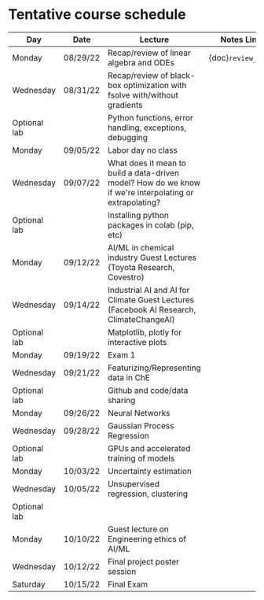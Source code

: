 
# Tentative course schedule

| **Day**      | **Date** | **Lecture**                                                                                              |**Notes Link**  |
|--------------|----------|----------------------------------------------------------------------------------------------------------|---|
| Monday       | 08/29/22 | Recap/review of linear algebra and ODEs                                                                  |  {doc}`review_odes` |
| Wednesday    | 08/31/22 | Recap/review of black-box optimization with fsolve with/without gradients                                |   |
| Optional lab |          | Python functions, error handling, exceptions, debugging                                                  |   |
| Monday       | 09/05/22 | Labor day no class                                                                                       |   |
| Wednesday    | 09/07/22 | What does it mean to build a data-driven model? How do we know if we're interpolating or extrapolating?  |   |
| Optional lab |          | Installing python packages in colab (pip, etc)                                                           |   |
| Monday       | 09/12/22 | AI/ML in chemical industry Guest Lectures (Toyota Research, Covestro)                           |   |
| Wednesday    | 09/14/22 | Industrial AI and AI for Climate Guest Lectures (Facebook AI Research, ClimateChangeAI)       |   |
| Optional lab |          | Matplotlib, plotly for interactive plots                                                                 |   |
| Monday       | 09/19/22 | Exam 1                                                  |   |
| Wednesday    | 09/21/22 | Featurizing/Representing data in ChE                                                                     |   |
| Optional lab |          | Github and code/data sharing                                                                             |   |
| Monday       | 09/26/22 | Neural Networks                                                                                          |   |
| Wednesday    | 09/28/22 | Gaussian Process Regression                                                                              |   |
| Optional lab |          | GPUs and accelerated training of models                                                                  |   |
| Monday       | 10/03/22 | Uncertainty estimation                                                                                   |   |
| Wednesday    | 10/05/22 | Unsupervised regression, clustering                                                                      |   |
| Optional lab |          |                                                                                                          |   |
| Monday       | 10/10/22 | Guest lecture on Engineering ethics of AI/ML                                                             |   |
| Wednesday    | 10/12/22 | Final project poster session                                                                             |   |
| Saturday     | 10/15/22 | Final Exam                                                                                                    |   |